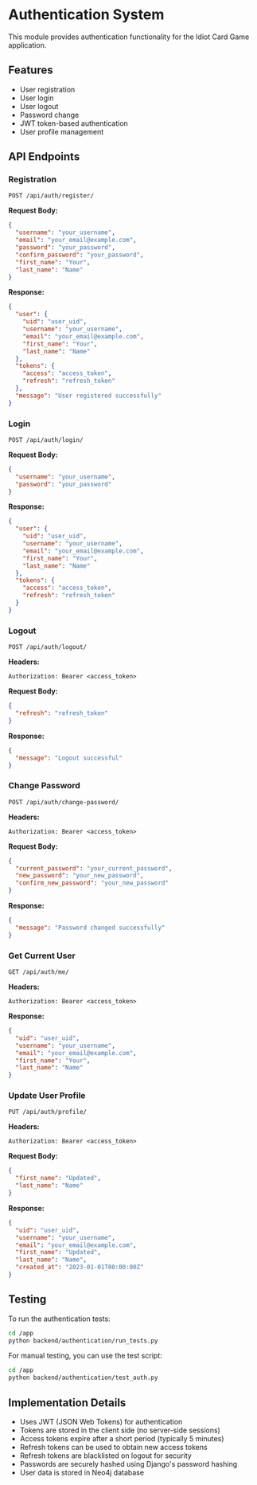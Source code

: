 # Authentication System

This module provides authentication functionality for the Idiot Card Game application.

## Features

- User registration
- User login
- User logout
- Password change
- JWT token-based authentication
- User profile management

## API Endpoints

### Registration

```
POST /api/auth/register/
```

**Request Body:**
```json
{
  "username": "your_username",
  "email": "your_email@example.com",
  "password": "your_password",
  "confirm_password": "your_password",
  "first_name": "Your",
  "last_name": "Name"
}
```

**Response:**
```json
{
  "user": {
    "uid": "user_uid",
    "username": "your_username",
    "email": "your_email@example.com",
    "first_name": "Your",
    "last_name": "Name"
  },
  "tokens": {
    "access": "access_token",
    "refresh": "refresh_token"
  },
  "message": "User registered successfully"
}
```

### Login

```
POST /api/auth/login/
```

**Request Body:**
```json
{
  "username": "your_username",
  "password": "your_password"
}
```

**Response:**
```json
{
  "user": {
    "uid": "user_uid",
    "username": "your_username",
    "email": "your_email@example.com",
    "first_name": "Your",
    "last_name": "Name"
  },
  "tokens": {
    "access": "access_token",
    "refresh": "refresh_token"
  }
}
```

### Logout

```
POST /api/auth/logout/
```

**Headers:**
```
Authorization: Bearer <access_token>
```

**Request Body:**
```json
{
  "refresh": "refresh_token"
}
```

**Response:**
```json
{
  "message": "Logout successful"
}
```

### Change Password

```
POST /api/auth/change-password/
```

**Headers:**
```
Authorization: Bearer <access_token>
```

**Request Body:**
```json
{
  "current_password": "your_current_password",
  "new_password": "your_new_password",
  "confirm_new_password": "your_new_password"
}
```

**Response:**
```json
{
  "message": "Password changed successfully"
}
```

### Get Current User

```
GET /api/auth/me/
```

**Headers:**
```
Authorization: Bearer <access_token>
```

**Response:**
```json
{
  "uid": "user_uid",
  "username": "your_username",
  "email": "your_email@example.com",
  "first_name": "Your",
  "last_name": "Name"
}
```

### Update User Profile

```
PUT /api/auth/profile/
```

**Headers:**
```
Authorization: Bearer <access_token>
```

**Request Body:**
```json
{
  "first_name": "Updated",
  "last_name": "Name"
}
```

**Response:**
```json
{
  "uid": "user_uid",
  "username": "your_username",
  "email": "your_email@example.com",
  "first_name": "Updated",
  "last_name": "Name",
  "created_at": "2023-01-01T00:00:00Z"
}
```

## Testing

To run the authentication tests:

```bash
cd /app
python backend/authentication/run_tests.py
```

For manual testing, you can use the test script:

```bash
cd /app
python backend/authentication/test_auth.py
```

## Implementation Details

- Uses JWT (JSON Web Tokens) for authentication
- Tokens are stored in the client side (no server-side sessions)
- Access tokens expire after a short period (typically 5 minutes)
- Refresh tokens can be used to obtain new access tokens
- Refresh tokens are blacklisted on logout for security
- Passwords are securely hashed using Django's password hashing
- User data is stored in Neo4j database
